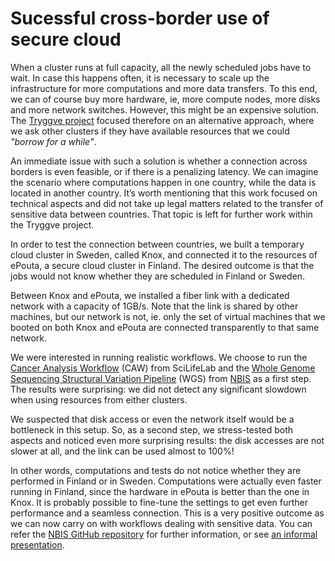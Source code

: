 # Sucessful cross-border use of secure cloud

When a cluster runs at full capacity, all the newly scheduled jobs
have to wait. In case this happens often, it is necessary to scale up
the infrastructure for more computations and more data transfers. To
this end, we can of course buy more hardware, ie, more compute nodes,
more disks and more network switches. However, this might be an
expensive
solution. The [Tryggve project](https://wiki.neic.no/wiki/Tryggve)
focused therefore on an alternative approach, where we ask other
clusters if they have available resources that we could *"borrow for a
while"*.

An immediate issue with such a solution is whether a connection across
borders is even feasible, or if there is a penalizing latency. We can
imagine the scenario where computations happen in one country, while
the data is located in another country. It’s worth mentioning that
this work focused on technical aspects and did not take up legal
matters related to the transfer of sensitive data between
countries. That topic is left for further work within
the Tryggve project.

In order to test the connection between countries, we built a
temporary cloud cluster in Sweden, called Knox, and connected it to
the resources of ePouta, a secure cloud cluster in Finland. The
desired outcome is that the jobs would not know whether they are
scheduled in Finland or Sweden.

Between Knox and ePouta, we installed a fiber link with a dedicated
network with a capacity of 1GB/s. Note that the link is shared by
other machines, but our network is not, ie. only the set of virtual
machines that we booted on both Knox and ePouta are connected
transparently to that same network.

We were interested in running realistic workflows. We choose to run
the [Cancer Analysis Workflow](https://github.com/SciLifeLab/CAW)
(CAW) from SciLifeLab and the [Whole Genome Sequencing Structural
Variation Pipeline](https://github.com/NBISweden/wgs-structvar) (WGS)
from [NBIS](http://www.nbis.se) as a first step. The results were
surprising: we did not detect any significant slowdown when using
resources from either clusters.

We suspected that disk access or even the network itself would be a
bottleneck in this setup. So, as a second step, we stress-tested both
aspects and noticed even more surprising results: the disk accesses
are not slower at all, and the link can be used almost to 100%!

In other words, computations and tests do not notice whether they are
performed in Finland or in Sweden. Computations were actually even
faster running in Finland, since the hardware in ePouta is better than
the one in Knox. It is probably possible to fine-tune the settings to
get even further performance and a seamless connection.  This is a
very positive outcome as we can now carry on with workflows dealing
with sensitive data. You can refer
the [NBIS GitHub repository](https://github.com/NBISweden/Knox-ePouta)
for further information, or
see
[an informal presentation](https://NBISweden.github.io/Knox-ePouta/informal/).
